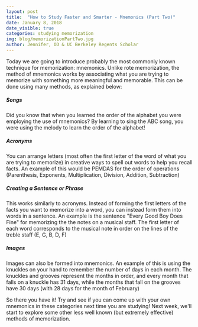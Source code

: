 ```yaml
---
layout: post
title:  "How to Study Faster and Smarter - Mnemonics (Part Two)"
date: January 8, 2018
date_visible: true
categories: studying memorization
img: blog/memorizationPartTwo.jpg
author: Jennifer, OD & UC Berkeley Regents Scholar
---
```


Today we are going to introduce probably the most commonly known technique for memorization: mnemonics. Unlike rote memorization, the method of mnemonics works by associating what you are trying to memorize with something more meaningful and memorable. This can be done using many methods, as explained below:

<!--more-->

##### Songs
Did you know that when you learned the order of the alphabet you were employing the use of mnemonics? By learning to sing the ABC song, you were using the melody to learn the order of the alphabet!

##### Acronyms
You can arrange letters (most often the first letter of the word of what you are trying to memorize) in creative ways to spell out words to help you recall facts. An example of this would be PEMDAS for the order of operations (Parenthesis, Exponents, Multiplication, Division, Addition, Subtraction)

##### Creating a Sentence or Phrase
This works similarly to acronyms. Instead of forming the first letters of the facts you want to memorize into a word, you can instead form them into words in a sentence. An example is the sentence "Every Good Boy Does Fine" for memorizing the the notes on a musical staff. The first letter of each word corresponds to the musical note in order on the lines of the treble staff (E, G, B, D, F)

##### Images
Images can also be formed into mnemonics. An example of this is using the knuckles on your hand to remember the number of days in each month. The knuckles and grooves represent the months in order, and every month that falls on a knuckle has 31 days, while the months that fall on the grooves have 30 days (with 28 days for the month of February)

So there you have it! Try and see if you can come up with your own mnemonics in these categories next time you are studying! Next week, we'll start to explore some other less well known (but extremely effective) methods of memorization.
